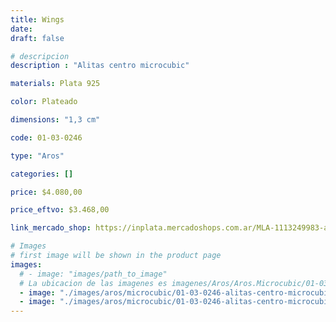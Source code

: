 ```yaml
---
title: Wings
date: 
draft: false

# descripcion
description : "Alitas centro microcubic"

materials: Plata 925

color: Plateado

dimensions: "1,3 cm"

code: 01-03-0246

type: "Aros"

categories: []

price: $4.080,00

price_eftvo: $3.468,00

link_mercado_shop: https://inplata.mercadoshops.com.ar/MLA-1113249983-aros-plata-925-y-cristal-cubic-alas-wings-_JM

# Images
# first image will be shown in the product page
images:
  # - image: "images/path_to_image"
  # La ubicacion de las imagenes es imagenes/Aros/Aros.Microcubic/01-03-0246-wings
  - image: "./images/aros/microcubic/01-03-0246-alitas-centro-microcubic_a.jpeg"
  - image: "./images/aros/microcubic/01-03-0246-alitas-centro-microcubic_b.jpeg"
---
```

